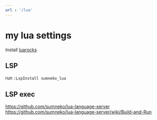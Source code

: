 ```yaml
---
url : '/lua'
---
```

# my lua settings

Install [luarocks](https://luarocks.org/)

## LSP

run `:LspInstall sumneko_lua`


## LSP exec

<https://github.com/sumneko/lua-language-server>
<https://github.com/sumneko/lua-language-server/wiki/Build-and-Run>

```

```


